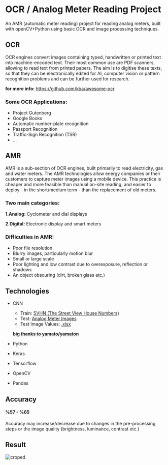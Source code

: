 # OCR / Analog Meter Reading Project 

An AMR (automatic meter reading) project for reading analog meters, built with openCV+Python using basic OCR and image processing techniques.

## **OCR** 

OCR engines convert images containing typed, handwritten or printed text into machine-encoded text. Their most common use are PDF scanners, allowing to read text from printed papers. The aim is to digitise these texts, so that they can be electronically edited for AI, computer vision or pattern recognition problems and can be further used for research.

**for more info:** https://github.com/kba/awesome-ocr

### **Some OCR Applications:**

* Project Gutenberg
* Google Books
* Automatic number-plate recognition
* Passport Recognition
* Traffic-Sign Recognition (TSR)
* ...

## **AMR**

AMR is a sub-section of OCR engines, built primarily to read electricity, gas and water meters. The AMR technologies allow energy companies or their customers to capture meter images using a mobile device. This practice is cheaper and more feasible than manual on-site reading, and easier to deploy - in the short/medium term - than the replacement of old meters.

### **Two main categories:**

**1.Analog:** Cyclometer and dial displays

**2.Digital:** Electronic display and smart meters

### **Difficulties in AMR:**

* Poor file resolution
* Blurry images, particularly motion blur
* Small or large scale
* Poor lighting and low contrast due to overexposure, reflection or shadows
* An object obscuring (dirt, broken glass etc.)

## **Technologies**

* CNN
  * Train: [SVHN (The Street View House Numbers)](http://ufldl.stanford.edu/housenumbers/)
  * Test: [Analog Meter Images](https://github.com/ayseceyda/analog-meter-reading-openCV/tree/main/images) 
  * Test Image Values: [.xlsx](https://github.com/ayseceyda/analog-meter-reading-openCV)
  
  **[big thanks to yamato/yamaton](https://github.com/yamaton/water-meter-reading)**
  
* Python
* Keras
* Tensorflow
* OpenCV
* Pandas

## **Accuracy** 

#### **%57 - %65**

Accuracy may increase/decrease due to changes in the pre-processing steps or the image quality (brightness, luminance, contrast etc.)

## **Result**

![croped](https://user-images.githubusercontent.com/29989590/111771499-d5f89780-88bc-11eb-8406-fb434d147356.png)
